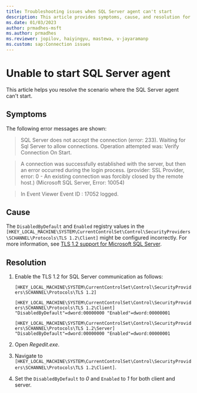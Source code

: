 ```yaml
---
title: Troubleshooting issues when SQL Server agent can't start
description: This article provides symptoms, cause, and resolution for troubleshooting the error that occurs when the SQL Servent agent can't start.
ms.date: 01/03/2023
author: prmadhes-msft
ms.author: prmadhes
ms.reviewer: jopilov, haiyingyu, mastewa, v-jayaramanp
ms.custom: sap:Connection issues
---
```


# Unable to start SQL Server agent

This article helps you resolve the scenario where the SQL Server agent can't start.

## Symptoms

The following error messages are shown:

> SQL Server does not accept the connection (error: 233). Waiting for Sql Server to allow connections. Operation attempted was: Verify Connection On Start.

> A connection was successfully established with the server, but then an error occurred during the login process. (provider: SSL Provider, error: 0 - An existing connection was forcibly closed by the remote host.) (Microsoft SQL Server, Error: 10054)

> In Event Viewer Event ID : 17052 logged.

## Cause

The `DisabledByDefault` and `Enabled` registry values in the `[HKEY_LOCAL_MACHINE\SYSTEM\CurrentControlSet\Control\SecurityProviders\SCHANNEL\Protocols\TLS 1.2\Client]` might be configured incorrectly. For more information, see [TLS 1.2 support for Microsoft SQL Server](tls-1-2-support-microsoft-sql-server.md).

## Resolution

1. Enable the TLS 1.2 for SQL Server communication as follows:

   `[HKEY_LOCAL_MACHINE\SYSTEM\CurrentControlSet\Control\SecurityProviders\SCHANNEL\Protocols\TLS 1.2]`

   `[HKEY_LOCAL_MACHINE\SYSTEM\CurrentControlSet\Control\SecurityProviders\SCHANNEL\Protocols\TLS 1.2\Client] "DisabledByDefault"=dword:00000000 "Enabled"=dword:00000001`

   `[HKEY_LOCAL_MACHINE\SYSTEM\CurrentControlSet\Control\SecurityProviders\SCHANNEL\Protocols\TLS 1.2\Server] "DisabledByDefault"=dword:00000000 "Enabled"=dword:00000001`

1. Open *Regedit.exe*.

1. Navigate to `[HKEY_LOCAL_MACHINE\SYSTEM\CurrentControlSet\Control\SecurityProviders\SCHANNEL\Protocols\TLS 1.2\Client]`.

1. Set the `DisabledByDefault` to *0* and `Enabled` to *1* for both client and server.
